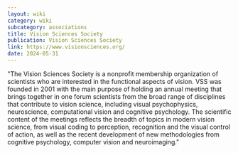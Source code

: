 ```yaml
---
layout: wiki
category: wiki
subcategory: associations
title: Vision Sciences Society
publication: Vision Sciences Society
link: https://www.visionsciences.org/
date: 2024-05-31
---
```


"The Vision Sciences Society is a nonprofit membership organization of scientists who are interested in the functional aspects of vision. VSS was founded in 2001 with the main purpose of holding an annual meeting that brings together in one forum scientists from the broad range of disciplines that contribute to vision science, including visual psychophysics, neuroscience, computational vision and cognitive psychology. The scientific content of the meetings reflects the breadth of topics in modern vision science, from visual coding to perception, recognition and the visual control of action, as well as the recent development of new methodologies from cognitive psychology, computer vision and neuroimaging."
